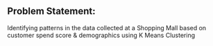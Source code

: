 
## Problem Statement:
Identifying patterns in the data collected at a Shopping Mall based on customer spend score & demographics using K Means Clustering


